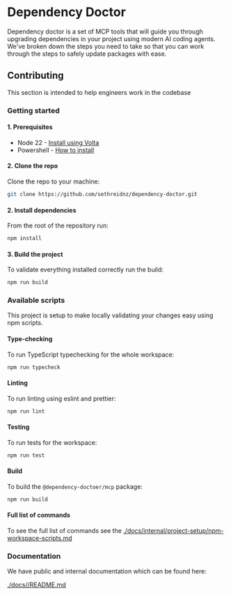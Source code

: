 # Dependency Doctor

Dependency doctor is a set of MCP tools that will guide you through upgrading dependencies in your project using modern AI coding agents. We've broken down the steps you need to take so that you can work through the steps to safely update packages with ease.

## Contributing

This section is intended to help engineers work in the codebase

### Getting started

#### 1. Prerequisites

- Node 22 - [Install using Volta](https://docs.volta.sh/guide/getting-started)
- Powershell - [How to install](https://learn.microsoft.com/en-us/powershell/scripting/install/installing-powershell?view=powershell-7.5)

#### 2. Clone the repo

Clone the repo to your machine:

```bash
git clone https://github.com/sethreidnz/dependency-doctor.git
```

#### 2. Install dependencies

From the root of the repository run:

```bash
npm install
```

#### 3. Build the project

To validate everything installed correctly run the build:

```bash
npm run build
```

### Available scripts

This project is setup to make locally validating your changes easy using npm scripts.

#### Type-checking

To run TypeScript typechecking for the whole workspace:

```bash
npm run typecheck
```

#### Linting

To run linting using eslint and prettier:

```bash
npm run lint
```

#### Testing

To run tests for the workspace:

```bash
npm run test
```

#### Build

To build the `@dependency-doctoer/mcp` package:

```bash
npm run build
```

#### Full list of commands

To see the full list of commands see the [./docs/internal/project-setup/npm-workspace-scripts.md](./docs/internal/project-setup/npm-workspace-scripts.md)

### Documentation

We have public and internal documentation which can be found here:

[./docs//README.md](./docs/README.md)
